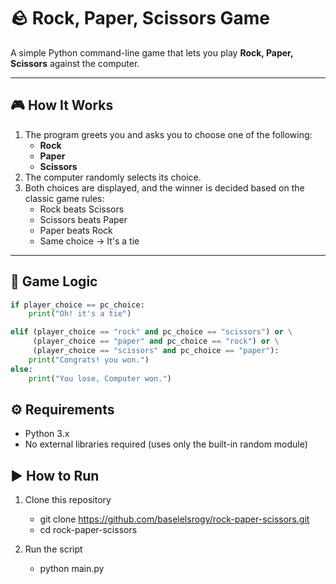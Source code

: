 # 🪨 Rock, Paper, Scissors Game

A simple Python command-line game that lets you play **Rock, Paper, Scissors** against the computer.

---

## 🎮 How It Works

1. The program greets you and asks you to choose one of the following:
   - **Rock**
   - **Paper**
   - **Scissors**
2. The computer randomly selects its choice.
3. Both choices are displayed, and the winner is decided based on the classic game rules:
   - Rock beats Scissors
   - Scissors beats Paper
   - Paper beats Rock
   - Same choice → It's a tie

---

## 🧠 Game Logic

```python
if player_choice == pc_choice:
    print("Oh! it's a tie")

elif (player_choice == "rock" and pc_choice == "scissors") or \
     (player_choice == "paper" and pc_choice == "rock") or \
     (player_choice == "scissors" and pc_choice == "paper"):
    print("Congrats! you won.")
else:
    print("You lose, Computer won.")
```

## ⚙️ Requirements

- Python 3.x
- No external libraries required (uses only the built-in random module)

## ▶️ How to Run

1. Clone this repository

   - git clone https://github.com/baselelsrogy/rock-paper-scissors.git
   - cd rock-paper-scissors

2. Run the script
   - python main.py
